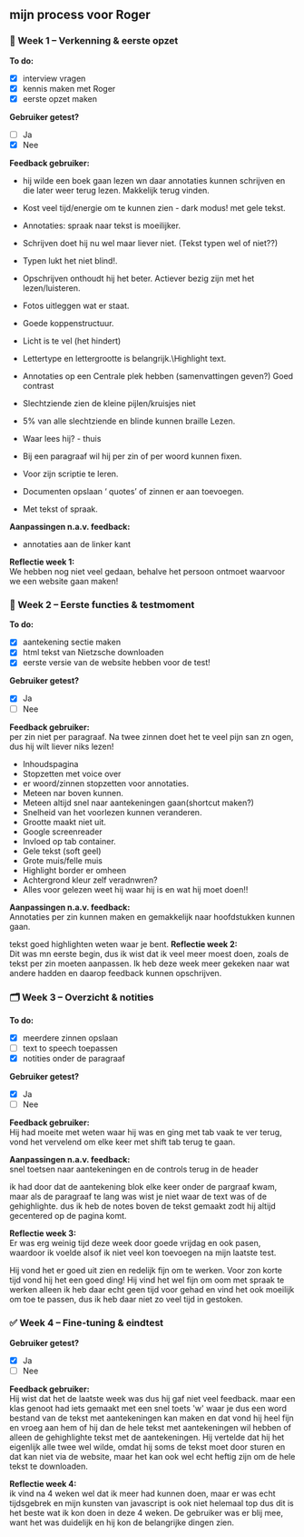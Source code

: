 ## mijn process voor Roger 



### 🔧 Week 1 – Verkenning & eerste opzet

**To do:**
- [x] interview vragen
- [x] kennis maken met Roger
- [x] eerste opzet maken

**Gebruiker getest?**  
- [ ] Ja  
- [x] Nee

**Feedback gebruiker:**  
- hij wilde een boek gaan lezen wn daar annotaties kunnen schrijven en die later weer terug lezen. 
    Makkelijk terug vinden. 
- Kost veel tijd/energie om te kunnen zien - dark modus! met gele tekst.
- Annotaties: spraak naar tekst is moeilijker. 
- Schrijven doet hij nu wel maar liever niet. (Tekst typen wel of niet??)
- Typen lukt het niet blind!. 
- Opschrijven onthoudt hij het beter. Actiever bezig zijn met het lezen/luisteren. 
- Fotos uitleggen wat er staat. 
- Goede koppenstructuur. 
- Licht is te vel (het hindert) 
- Lettertype en lettergrootte is belangrijk.\Highlight text. 
- Annotaties op een Centrale plek hebben (samenvattingen geven?) 
  Goed contrast
- Slechtziende zien de kleine pijlen/kruisjes niet
- 5% van alle slechtziende en blinde kunnen braille Lezen.
- Waar lees hij? - thuis 
- Bij een paragraaf wil hij per zin of per woord kunnen fixen. 

- Voor zijn scriptie te leren.  

- Documenten opslaan ‘ quotes’ of zinnen er aan toevoegen. 

- Met tekst of spraak.


**Aanpassingen n.a.v. feedback:**  
- annotaties aan de linker kant

**Reflectie week 1:**  
We hebben nog niet veel gedaan, behalve het persoon ontmoet waarvoor we een website gaan maken!

### 🧪 Week 2 – Eerste functies & testmoment

**To do:**
- [x] aantekening sectie maken
- [x] html tekst van Nietzsche downloaden
- [x] eerste versie van de website hebben voor de test!

**Gebruiker getest?**  
- [x] Ja  
- [ ] Nee

**Feedback gebruiker:**  
per zin niet per paragraaf. 
Na twee zinnen doet het te veel pijn san zn ogen, dus hij wilt liever niks lezen!

- Inhoudspagina
- Stopzetten met voice over
- er woord/zinnen stopzetten voor annotaties. 
- Meteen nar boven kunnen.
- Meteen altijd snel naar aantekeningen gaan(shortcut maken?)
- Snelheid van het voorlezen kunnen veranderen. 
- Grootte maakt niet uit.
- Google screenreader
- Invloed op tab container.
- Gele tekst (soft geel)
- Grote muis/felle muis
- Highlight border er omheen
- Achtergrond kleur zelf veradnwren?
- Alles voor gelezen weet hij waar hij is en wat hij moet doen!!

**Aanpassingen n.a.v. feedback:**  
Annotaties per zin kunnen maken
en gemakkelijk naar hoofdstukken kunnen gaan. 

tekst goed highlighten weten waar je bent. 
**Reflectie week 2:**  
Dit was mn eerste begin, dus ik wist dat ik veel meer moest doen, zoals de tekst per zin moeten aanpassen. Ik heb deze week meer gekeken naar wat andere hadden en daarop feedback kunnen opschrijven. 


### 🗂️ Week 3 – Overzicht & notities

**To do:**
- [x] meerdere zinnen opslaan
- [ ] text to speech toepassen
- [x] notities onder de paragraaf

**Gebruiker getest?**  
- [x] Ja  
- [ ] Nee

**Feedback gebruiker:**  
Hij had moeite met weten waar hij was en ging met tab vaak te ver terug, vond het vervelend om elke keer met shift tab terug te gaan. 


**Aanpassingen n.a.v. feedback:**  
snel toetsen naar aantekeningen en de controls terug in de header 

ik had door dat de aantekening blok elke keer onder de pargraaf kwam, maar als de paragraaf te lang was wist je niet waar de text was of de gehighlighte. dus ik heb de notes boven de tekst gemaakt zodt hij altijd gecentered op de pagina komt. 

**Reflectie week 3:**  
Er was erg weinig tijd deze week door goede vrijdag en ook pasen, waardoor ik voelde alsof ik niet veel kon toevoegen na mijn laatste test. 

Hij vond het er goed uit zien en redelijk fijn om te werken. Voor zon korte tijd vond hij het een goed ding! Hij vind het wel fijn om oom met spraak te werken alleen ik heb daar echt geen tijd voor gehad en vind het ook moeilijk om toe te passen, dus ik heb daar niet zo veel tijd in gestoken. 

### ✅ Week 4 – Fine-tuning & eindtest

**Gebruiker getest?**  
- [X] Ja  
- [ ] Nee

**Feedback gebruiker:**  
Hij wist dat het de laatste week was dus hij gaf niet veel feedback. maar een klas genoot had iets gemaakt met een snel toets 'w' waar je dus een word bestand van de tekst met aantekeningen kan maken en dat vond hij heel fijn en vroeg aan hem of hij dan de hele tekst met aantekeningen wil hebben of alleen de gehighlighte tekst met de aantekeningen. Hij vertelde dat hij het eigenlijk alle twee wel wilde, omdat hij soms de tekst moet door sturen en dat kan niet via de website, maar het kan ook wel echt heftig zijn om de hele tekst te downloaden.  

**Reflectie week 4:**  
ik vind na 4 weken wel dat ik meer had kunnen doen, maar er was echt tijdsgebrek en mijn kunsten van javascript is ook niet helemaal top dus dit is het beste wat ik kon doen in deze 4 weken.  De gebruiker was er blij mee, want het was duidelijk en hij kon de belangrijke dingen zien. 
